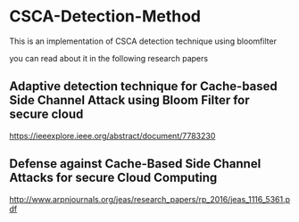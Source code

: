 # CSCA-Detection-Method
This is an implementation of CSCA detection technique using bloomfilter

you can read about it in the following research papers

## Adaptive detection technique for Cache-based Side Channel Attack using Bloom Filter for secure cloud
https://ieeexplore.ieee.org/abstract/document/7783230

## Defense against Cache-Based Side Channel Attacks for secure Cloud Computing
http://www.arpnjournals.org/jeas/research_papers/rp_2016/jeas_1116_5361.pdf
